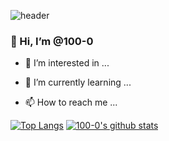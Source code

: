 
![header](https://capsule-render.vercel.app/api?type=cylinder&color=auto&height=160&section=header&text=welcome&fontColor=000&%render&fontSize=50&animation=twinkling)


### 👋 Hi, I’m @100-0
- 👀 I’m interested in ...


- 🌱 I’m currently learning ...



- 📫 How to reach me ...

<!---
100-0/100-0 is a ✨ special ✨ repository because its `README.md` (this file) appears on your GitHub profile.
You can click the Preview link to take a look at your changes.
--->


[![Top Langs](https://github-readme-stats.vercel.app/api/top-langs/?username=100-0&layout=compact)](https://github.com/anuraghazra/github-readme-stats)
[![100-0's github stats](https://github-readme-stats.vercel.app/api?username=100-0&theme=flag-india&show_icons=true)](https://github.com/anuraghazra/github-readme-stats)
